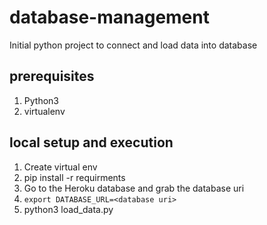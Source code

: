 # database-management
Initial python project to connect and load data into database


## prerequisites 
1. Python3
2. virtualenv

## local setup and execution
1. Create virtual env
2. pip install -r requirments
3. Go to the Heroku database and grab the database uri
4. `export DATABASE_URL=<database uri>`
5. python3 load_data.py
